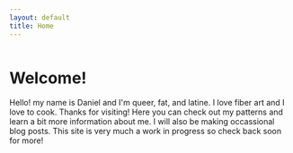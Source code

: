 ```yaml
---
layout: default
title: Home
---
```


<div class="home">
  <img style="display: block; margin-left: auto; margin-right: auto;" src="{{ site.baseurl }}/images/badfly_smoke_lg.png"
    alt=""/>
  <h1>Welcome!</h1>
  <div class="content">
    Hello! my name is Daniel and I'm queer, fat, and latine. I love fiber art and I love to cook. Thanks for visiting! Here you can check out my patterns and learn a bit more information about me. I will also be
    making occassional blog posts. This site is very much a work in progress so check back soon for more!
  </div>
</div>